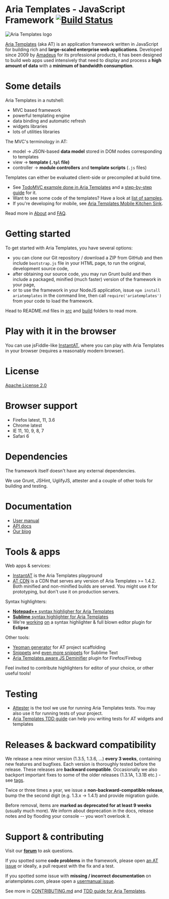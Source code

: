 # Aria Templates - JavaScript Framework [![Build Status](https://secure.travis-ci.org/ariatemplates/ariatemplates.png?branch=master)](http://travis-ci.org/ariatemplates/ariatemplates)

![Aria Templates logo](http://ariatemplates.com/images/logo-forum.png)


[Aria Templates](http://ariatemplates.com/) (aka AT) is an application framework written in JavaScript for building rich and **large-scaled enterprise web applications**. Developed since 2009 by [Amadeus](http://www.amadeus.com) for its professional products, it has been designed to build web apps used intensively that need to display and process a **high amount of data** with a **minimum of bandwidth consumption**.

Some details
==============

Aria Templates in a nutshell:

 - MVC based framework
 - powerful templating engine
 - data binding and automatic refresh
 - widgets libraries
 - lots of utilities libraries

The MVC's terminology in AT:

 - model -> JSON-based **data model** stored in DOM nodes corresponding to templates
 - view -> **template (`.tpl` file)**
 - controller -> **module controllers** and **template scripts** (`.js` files)

Templates can either be evaluated client-side or precompiled at build time.

- See [TodoMVC example done in Aria Templates](http://todomvc.com/labs/architecture-examples/ariatemplates/) and a [step-by-step guide](http://ariatemplates.com/guides/todo/) for it.
- Want to see some code of the templates? Have a look at [list of samples](http://ariatemplates.com/samples).
- If you're developing for mobile, see [Aria Templates Mobile Kitchen Sink](http://ariatemplates.com/mobile/kitchensink/).

Read more in [About](http://ariatemplates.com/about/) and [FAQ](http://ariatemplates.com/faq/).

Getting started
===============

To get started with Aria Templates, you have several options:

- you can clone our Git repository / download a ZIP from GitHub and then include `bootstrap.js` file in your HTML page, to run the original, development source code,
- after obtaining our source code, you may run Grunt build and then include a packaged, minified (much faster) version of the framework in your page,
- or to use the framework in your NodeJS application, issue `npm install ariatemplates` in the command line, then call `require('ariatemplates')` from your code to load the framework.

Head to README.md files in [src](src) and [build](build) folders to read more.

Play with it in the browser
===========================

You can use jsFiddle-like [InstantAT](http://instant.ariatemplates.com/), where you can play with Aria Templates in your browser (requires a reasonably modern browser).

License
=======

[Apache License 2.0](https://github.com/ariatemplates/ariatemplates/blob/master/LICENSE)

Browser support
==============

 - Firefox latest, 11, 3.6
 - Chrome latest
 - IE 11, 10, 9, 8, 7
 - Safari 6

Dependencies
============

The framework itself doesn't have any external dependencies.

We use Grunt, JSHint, UglifyJS, attester and a couple of other tools for building and testing.

Documentation
=============

 - [User manual](http://ariatemplates.com/usermanual)
 - [API docs](http://ariatemplates.com/aria/guide/apps/apidocs/)
 - [Our blog](http://ariatemplates.com/blog/)

Tools & apps
============

Web apps & services:

- [InstantAT](http://instant.ariatemplates.com/) is the Aria Templates playground
- [AT CDN](http://cdn.ariatemplates.com/) is a CDN that serves any version of Aria Templates >= 1.4.2. Both minified and non-minified builds are served. You might use it for prototyping, but don't use it on production servers.

Syntax highlighters:

- [**Notepad++** syntax highligher for Aria Templates](https://github.com/ariatemplates/editors-tools)
- [**Sublime** syntax highlighter for Aria Templates](https://github.com/juliandescottes/sublime-ariatemplates-highlighter)
- We're [working](https://github.com/ariatemplates/editor-backend) [on](https://github.com/ariatemplates/editor-frontend-eclipse) a syntax highlighter & full blown editor plugin for **Eclipse**

Other tools:

- [Yeoman generator](https://github.com/ariatemplates/generator-ariatemplates) for AT project scaffolding
- [Snippets](https://github.com/ariatemplates/sublime-ariatemplates-snippets)
and [even more snippets](https://github.com/dpreussner/advanced-at-snippets-pack) for Sublime Text
- [Aria Templates aware JS Deminifier](https://github.com/jakub-g/atjsd) plugin for Firefox/Firebug

Feel invited to contribute highlighters for editor of your choice, or other useful tools!

Testing
======

- [Attester](https://github.com/attester/attester) is the tool we use for running Aria Templates tests. You may also use it for running tests of your project.
- [Aria Templates TDD guide](http://ariatemplates.github.io/Test-Driven-Development/) can help you writing tests for AT widgets and templates

Releases & backward compatibility
========

We release a new minor version (1.3.5, 1.3.6, ...) **every 3 weeks**, containing new features and bugfixes. Each version is thoroughly tested before the release. These releases are **backward compatible**. Occasionally we also backport important fixes to some of the older releases (1.3.1A, 1.3.1B etc.) - see [tags](https://github.com/ariatemplates/ariatemplates/tags).

Twice or three times a year, we issue a **non-backward-compatible release**, bump the the second digit (e.g. 1.3.x -> 1.4.1) and provide migration guide.

Before removal, items are **marked as deprecated for at least 9 weeks** (usually much more). We inform about deprecation in the docs, release notes and by flooding your console -- you won't overlook it.


Support & contributing
======================

Visit our **[forum](http://ariatemplates.com/forum/)** to ask questions.

If you spotted some **code problems** in the framework, please open [an AT issue](https://github.com/ariatemplates/ariatemplates/issues?state=open) or ideally, a pull request with the fix and a test.

If you spotted some issue with **missing / incorrect documentation** on ariatemplates.com, please open a [usermanual issue](https://github.com/ariatemplates/usermanual/issues?state=open).

See more in [CONTRIBUTING.md](CONTRIBUTING.md) and [TDD guide for Aria Templates](http://ariatemplates.github.io/Test-Driven-Development/).
